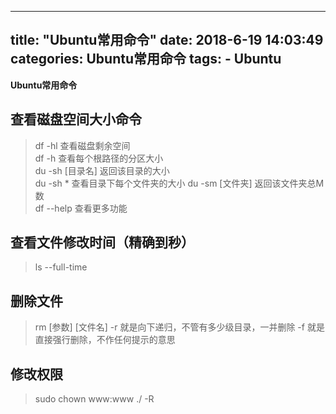
---
title: "Ubuntu常用命令"
date: 2018-6-19 14:03:49
categories: Ubuntu常用命令
tags: 
	- Ubuntu
---

**Ubuntu常用命令**
<!-- more -->

## 查看磁盘空间大小命令
 > df -hl 查看磁盘剩余空间  
df -h 查看每个根路径的分区大小  
du -sh [目录名] 返回该目录的大小  
 du -sh * 查看目录下每个文件夹的大小
du -sm [文件夹] 返回该文件夹总M数  
df --help 查看更多功能 

## 查看文件修改时间（精确到秒）
> ls --full-time

## 删除文件

> rm [参数] [文件名]
-r 就是向下递归，不管有多少级目录，一并删除
-f 就是直接强行删除，不作任何提示的意思

## 修改权限

> sudo chown www:www ./ -R

